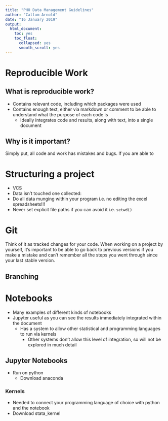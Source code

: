 ```yaml
---
title: "PHO Data Management Guidelines"
author: "Callum Arnold"
date: "16 January 2019"
output:
  html_document:
    toc: yes
    toc_float:
      collapsed: yes
      smooth_scroll: yes
---
```



# Reproducible Work

## What is reproducible work?

- Contains relevant code, including which packages were used
- Contains enough text, either via markdown or comment to be able to understand what the purpose of each code is
    - Ideally integrates code and results, along with text, into a single document

## Why is it important?

Simply put, all code and work has mistakes and bugs. If you are able to


# Structuring a project

- VCS
- Data isn’t touched one collected:
- Do all data munging within your program i.e. no editing the excel spreadsheets!!!
- Never set explicit file paths if you can avoid it i.e. `setwd()`

# Git

Think of it as tracked changes for your code. When working on a project by yourself, it’s important to be able to go back to previous versions if you make a mistake and can’t remember all the steps you went through since your last stable version.

## Branching

# Notebooks

- Many examples of different kinds of notebooks
- Jupyter useful as you can see the results immediately integrated within the document
    - Has a system to allow other statistical and programming languages to run via kernels
        - Other systems don’t allow this level of integration, so will not be explored in much detail

## Jupyter Notebooks

- Run on python
    - Download anaconda

### Kernels

- Needed to connect your programming language of choice with python and the notebook
- Download stata_kernel

